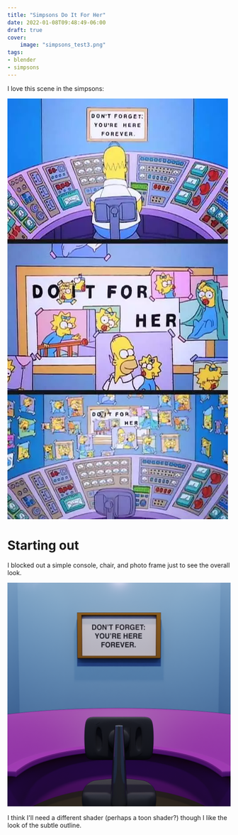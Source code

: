 ```yaml
---
title: "Simpsons Do It For Her"
date: 2022-01-08T09:48:49-06:00
draft: true
cover:
    image: "simpsons_test3.png"
tags:
- blender
- simpsons
---
```


I love this scene in the simpsons:

![do it for her](reference.png)

# Starting out

I blocked out a simple console, chair, and photo frame just to see the overall look.

![initial render](simpsons_test3.png)

I think I'll need a different shader (perhaps a toon shader?) though I like the look of the subtle outline.
